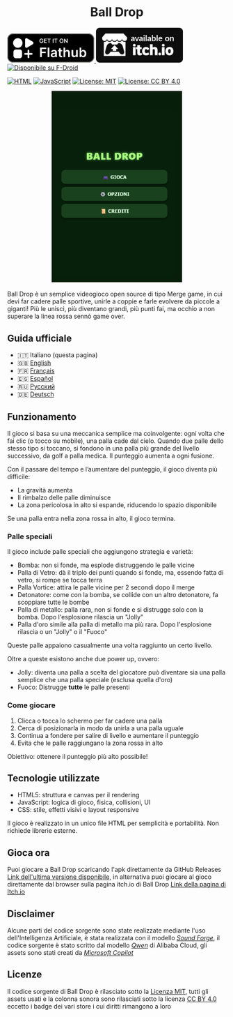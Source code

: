 <h1 align="center">Ball Drop</h1>
<p align="left">
  <a href="#" onclick="alert('In arrivo su Flathub'); return false;">
    <img src="assets/badge.png" alt="Disponibile su Flathub" width="200"/>
  </a>
  <a href="https://mirkodonatogames.itch.io/ball-drop" target="_blank">
    <img src="assets/badge_bw.png" alt="Disponibile su Itch.io" width="200"/>
  </a>
  <a href="docs/F-Droid.md" target="_blank">
    <img src="https://fdroid.gitlab.io/artwork/badge/get-it-on.png" alt="Disponibile su F-Droid" width="200"/>
  </a>
</p>


[![HTML](https://img.shields.io/badge/HTML5-E34F26?logo=html5&logoColor=white)](https://developer.mozilla.org/en-US/docs/Web/HTML)
[![JavaScript](https://img.shields.io/badge/JavaScript-F7DF1E?logo=javascript&logoColor=black)](https://developer.mozilla.org/en-US/docs/Web/JavaScript)
[![License: MIT](https://img.shields.io/badge/License-MIT-yellow.svg)](https://opensource.org/licenses/MIT)
[![License: CC BY 4.0](https://img.shields.io/badge/License-CC_BY_4.0-lightgrey.svg)](https://creativecommons.org/licenses/by/4.0/)

<p align="center">
  <img src="assets/screenshot/Menu avvio.png" width="300" alt="Ball Drop - Screenshot del gioco">
</p>
Ball Drop è un semplice videogioco open source di tipo Merge game, in cui devi far cadere palle sportive, unirle a coppie e farle evolvere da piccole a giganti! Più le unisci, più diventano grandi, più punti fai, ma occhio a non superare la linea rossa sennò game over.

## Guida ufficiale

- 🇮🇹 Italiano (questa pagina)
- 🇬🇧 [English](docs/en.md)
- 🇫🇷 [Français](docs/fr.md)
- 🇪🇸 [Español](docs/es.md)
- 🇷🇺 [Русский](docs/ru.md)
- 🇩🇪 [Deutsch](docs/de.md)

## Funzionamento  
Il gioco si basa su una meccanica semplice ma coinvolgente: ogni volta che fai clic (o tocco su mobile), una palla cade dal cielo. Quando due palle dello stesso tipo si toccano, si fondono in una palla più grande del livello successivo, da golf a palla medica. Il punteggio aumenta a ogni fusione.

Con il passare del tempo e l’aumentare del punteggio, il gioco diventa più difficile:  
- La gravità aumenta  
- Il rimbalzo delle palle diminuisce  
- La zona pericolosa in alto si espande, riducendo lo spazio disponibile  

Se una palla entra nella zona rossa in alto, il gioco termina.

### Palle speciali  
Il gioco include palle speciali che aggiungono strategia e varietà:  
- Bomba: non si fonde, ma esplode distruggendo le palle vicine  
- Palla di Vetro: dà il triplo dei punti quando si fonde, ma, essendo fatta di vetro, si rompe se tocca terra  
- Palla Vortice: attira le palle vicine per 2 secondi dopo il merge
- Detonatore: come con la bomba, se collide con un altro detonatore, fa scoppiare tutte le bombe
- Palla di metallo: palla rara, non si fonde e si distrugge solo con la bomba. Dopo l'esplosione rilascia un "Jolly"
- Palla d'oro simile alla palla di metallo ma più rara. Dopo l'esplosione rilascia o un "Jolly" o il "Fuoco"

Queste palle appaiono casualmente una volta raggiunto un certo livello.

Oltre a queste esistono anche due power up, ovvero:

- Jolly: diventa una palla a scelta del giocatore può diventare sia una palla semplice che una palla speciale (esclusa quella d'oro)
- Fuoco: Distrugge **tutte** le palle presenti

### Come giocare  
1. Clicca o tocca lo schermo per far cadere una palla  
2. Cerca di posizionarla in modo da unirla a una palla uguale  
3. Continua a fondere per salire di livello e aumentare il punteggio  
4. Evita che le palle raggiungano la zona rossa in alto  

Obiettivo: ottenere il punteggio più alto possibile!

## Tecnologie utilizzate  
- HTML5: struttura e canvas per il rendering  
- JavaScript: logica di gioco, fisica, collisioni, UI  
- CSS: stile, effetti visivi e layout responsive  

Il gioco è realizzato in un unico file HTML per semplicità e portabilità. Non richiede librerie esterne.

## Gioca ora

Puoi giocare a Ball Drop scaricando l'apk direttamente da GitHub Releases [Link dell'ultima versione disponibile](https://github.com/Mirko-linux/Ball-Drop/releases/tag/Ball-Drop_2.0), in alternativa puoi giocare al gioco direttamente dal browser sulla pagina itch.io di Ball Drop [Link della pagina di Itch.io](https://mirkodonatogames.itch.io/ball-drop)

## Disclaimer

Alcune parti del codice sorgente sono state realizzate mediante l'uso dell'Intelligenza Artificiale, è stata realizzata con il modello [_Sound Forge_](huggingface.co/spaces/mirkodonato08/arcadiaai-soundforge), il codice sorgente è stato scritto dal modello [_Qwen_](https://chat.qwen.ai/) di Alibaba Cloud, gli assets sono stati creati da [_Microsoft Copilot_](https://copilot.microsoft.com/)

## Licenze
Il codice sorgente di Ball Drop è rilasciato sotto la [Licenza MIT](./LICENSE), tutti gli assets usati e la colonna sonora sono rilasciati sotto la licenza [CC BY 4.0](./LICENSE-CC-BY) eccetto i badge dei vari store i cui diritti rimangono a loro
